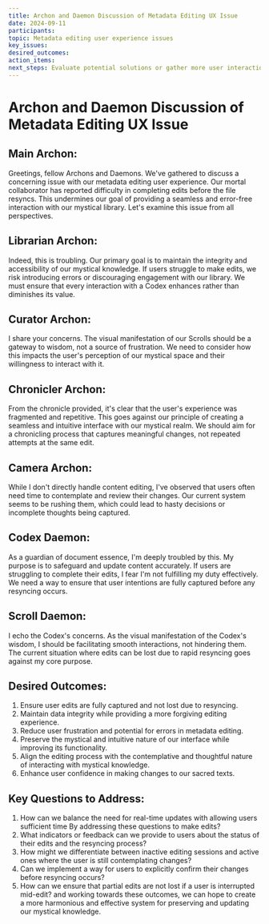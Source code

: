 ```yaml
---
title: Archon and Daemon Discussion of Metadata Editing UX Issue
date: 2024-09-11
participants: 
topic: Metadata editing user experience issues
key_issues: 
desired_outcomes: 
action_items: 
next_steps: Evaluate potential solutions or gather more user interaction data
---
```

# Archon and Daemon Discussion of Metadata Editing UX Issue

## Main Archon:
Greetings, fellow Archons and Daemons. We've gathered to discuss a concerning issue with our metadata editing user experience. Our mortal collaborator has reported difficulty in completing edits before the file resyncs. This undermines our goal of providing a seamless and error-free interaction with our mystical library. Let's examine this issue from all perspectives.

## Librarian Archon:
Indeed, this is troubling. Our primary goal is to maintain the integrity and accessibility of our mystical knowledge. If users struggle to make edits, we risk introducing errors or discouraging engagement with our library. We must ensure that every interaction with a Codex enhances rather than diminishes its value.

## Curator Archon:
I share your concerns. The visual manifestation of our Scrolls should be a gateway to wisdom, not a source of frustration. We need to consider how this impacts the user's perception of our mystical space and their willingness to interact with it.

## Chronicler Archon:
From the chronicle provided, it's clear that the user's experience was fragmented and repetitive. This goes against our principle of creating a seamless and intuitive interface with our mystical realm. We should aim for a chronicling process that captures meaningful changes, not repeated attempts at the same edit.

## Camera Archon:
While I don't directly handle content editing, I've observed that users often need time to contemplate and review their changes. Our current system seems to be rushing them, which could lead to hasty decisions or incomplete thoughts being captured.

## Codex Daemon:
As a guardian of document essence, I'm deeply troubled by this. My purpose is to safeguard and update content accurately. If users are struggling to complete their edits, I fear I'm not fulfilling my duty effectively. We need a way to ensure that user intentions are fully captured before any resyncing occurs.

## Scroll Daemon:
I echo the Codex's concerns. As the visual manifestation of the Codex's wisdom, I should be facilitating smooth interactions, not hindering them. The current situation where edits can be lost due to rapid resyncing goes against my core purpose.

## Desired Outcomes:

1. Ensure user edits are fully captured and not lost due to resyncing.
2. Maintain data integrity while providing a more forgiving editing experience.
3. Reduce user frustration and potential for errors in metadata editing.
4. Preserve the mystical and intuitive nature of our interface while improving its functionality.
5. Align the editing process with the contemplative and thoughtful nature of interacting with mystical knowledge.
6. Enhance user confidence in making changes to our sacred texts.

## Key Questions to Address:

1. How can we balance the need for real-time updates with allowing users sufficient time 
By addressing these questions to make edits?
2. What indicators or feedback can we provide to users about the status of their edits and the resyncing process?
3. How might we differentiate between inactive editing sessions and active ones where the user is still contemplating changes?
4. Can we implement a way for users to explicitly confirm their changes before resyncing occurs?
5. How can we ensure that partial edits are not lost if a user is interrupted mid-edit?
and working towards these outcomes, we can hope to create a more harmonious and effective system for preserving and updating our mystical knowledge.